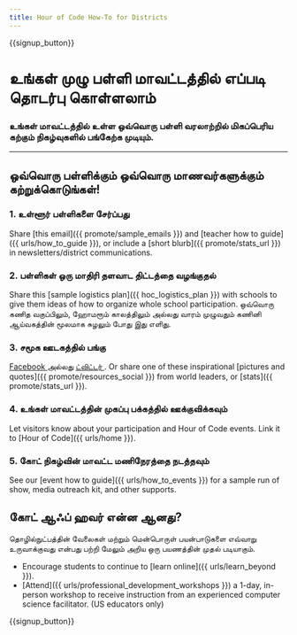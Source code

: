 ```yaml
---
title: Hour of Code How-To for Districts
---
```


{{signup_button}}

# உங்கள் முழு பள்ளி மாவட்டத்தில் எப்படி தொடர்பு கொள்ளலாம்

### உங்கள் மாவட்டத்தில் உள்ள ஒவ்வொரு பள்ளி வரலாற்றில் மிகப்பெரிய கற்கும் நிகழ்வுகளில் பங்கேற்க முடியும்.

* * *

## ஒவ்வொரு பள்ளிக்கும் ஒவ்வொரு மாணவர்களுக்கும் கற்றுக்கொடுங்கள்!

### 1. உள்ளூர் பள்ளிகளை சேர்ப்பது

Share [this email]({{ promote/sample_emails }}) and [teacher how to guide]({{ urls/how_to_guide }}), or include a [short blurb]({{ promote/stats_url }}) in newsletters/district communications. <br />

### 2. பள்ளிகள் ஒரு மாதிரி தளவாட திட்டத்தை வழங்குதல்

Share this [sample logistics plan]({{ hoc_logistics_plan }}) with schools to give them ideas of how to organize whole school participation. ஒவ்வொரு கணித வகுப்பிலும், ஹோமரூம் காலத்திலும் அல்லது வாரம் முழுவதும் கணினி ஆய்வகத்தின் மூலமாக சுழலும் போது இது எளிது.

### 3. சமூக ஊடகத்தில் பங்கு

[ Facebook ](https://www.facebook.com/sharer/sharer.php?u=http%3A%2F%2Fhourofcode.com%2Fus) அல்லது <a href = "https க்கு அனுப்பு ?: //twitter.com/intent/tweet url = http% 3A% 2F% 2Fhourofcode.com amp; உரை = நான்% 27m% 20participating% 20in% 20this% 20year% 27s% 20% 23HourOfCode% 2C% 20are% 20you% 3F % 20% 40codeorg amp; original_referer = https ஐப்% 3A% 2F% 2Fwww.google.com% 2Furl% 3Fq% 3Dhttps% 253A% 252F% 252Ftwitter.com% 252Fshare% 253Fhashtags% 253D% 2526amp% 253Brelated% 253Dcodeorg% 2526amp% 253Btext% 253DI % 252527m% 252Bparticipating% 252Bin% 252Bthis% 252Byear% 252527s% 252B% 252523HourOfCode% 25252C% 252Bare% 252Byou% 25253F% 252B% 252540codeorg% 2526amp% 253Burl% 253Dhttp% 25253A% 25252F% 25252Fhourofcode.com% 26sa% 3DD% 26sntz% 3D1 % 26usg% 3DAFQjCNE1GLTUbKZfMlEh9Aj5w0iswz6PYQ amp; தொடர்பான = codeorg amp; ஹாஷ்டேக்குகளைச் = "> ட்விட்டர் </a>. Or share one of these inspirational [pictures and quotes]({{ promote/resources_social }}) from world leaders, or [stats]({{ promote/stats_url }}).

### 4. உங்கள் மாவட்டத்தின் முகப்பு பக்கத்தில் ஊக்குவிக்கவும்

Let visitors know about your participation and Hour of Code events. Link it to [Hour of Code]({{ urls/home }}).

### 5. கோட் நிகழ்வின் மாவட்ட மணிநேரத்தை நடத்தவும்

See our [event how to guide]({{ urls/how_to_events }}) for a sample run of show, media outreach kit, and other supports.

## கோட் ஆஃப் ஹவர் என்ன ஆனது?

தொழில்நுட்பத்தின் வேலைகள் மற்றும் மென்பொருள் பயன்பாடுகளை எவ்வாறு உருவாக்குவது என்பது பற்றி மேலும் அறிய ஒரு பயணத்தின் முதல் படியாகும்.

- Encourage students to continue to [learn online]({{ urls/learn_beyond }}).
- [Attend]({{ urls/professional_development_workshops }}) a 1-day, in-person workshop to receive instruction from an experienced computer science facilitator. (US educators only)

{{signup_button}}